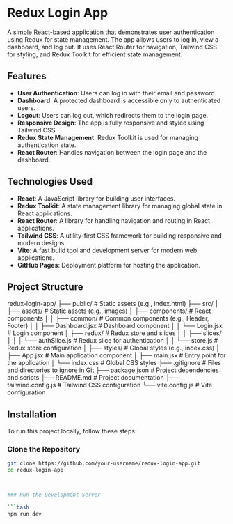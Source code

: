 # Redux Login App

A simple React-based application that demonstrates user authentication using Redux for state management. The app allows users to log in, view a dashboard, and log out. It uses React Router for navigation, Tailwind CSS for styling, and Redux Toolkit for efficient state management.

## Features

- **User Authentication**: Users can log in with their email and password.
- **Dashboard**: A protected dashboard is accessible only to authenticated users.
- **Logout**: Users can log out, which redirects them to the login page.
- **Responsive Design**: The app is fully responsive and styled using Tailwind CSS.
- **Redux State Management**: Redux Toolkit is used for managing authentication state.
- **React Router**: Handles navigation between the login page and the dashboard.

## Technologies Used

- **React**: A JavaScript library for building user interfaces.
- **Redux Toolkit**: A state management library for managing global state in React applications.
- **React Router**: A library for handling navigation and routing in React applications.
- **Tailwind CSS**: A utility-first CSS framework for building responsive and modern designs.
- **Vite**: A fast build tool and development server for modern web applications.
- **GitHub Pages**: Deployment platform for hosting the application.

## Project Structure
redux-login-app/
├── public/ # Static assets (e.g., index.html)
├── src/
│   ├── assets/ # Static assets (e.g., images)
│   ├── components/ # React components
│   │   ├── common/ # Common components (e.g., Header, Footer)
│   │   ├── Dashboard.jsx # Dashboard component
│   │   └── Login.jsx # Login component
│   ├── redux/ # Redux store and slices
│   │   ├── slices/
│   │   │   └── authSlice.js # Redux slice for authentication
│   │   └── store.js # Redux store configuration
│   ├── styles/ # Global styles (e.g., index.css)
│   ├── App.jsx # Main application component
│   ├── main.jsx # Entry point for the application
│   └── index.css # Global CSS styles
├── .gitignore # Files and directories to ignore in Git
├── package.json # Project dependencies and scripts
├── README.md # Project documentation
├── tailwind.config.js # Tailwind CSS configuration
└── vite.config.js # Vite configuration

## Installation

To run this project locally, follow these steps:

### Clone the Repository

```bash
git clone https://github.com/your-username/redux-login-app.git
cd redux-login-app



### Run the Development Server

```bash
npm run dev